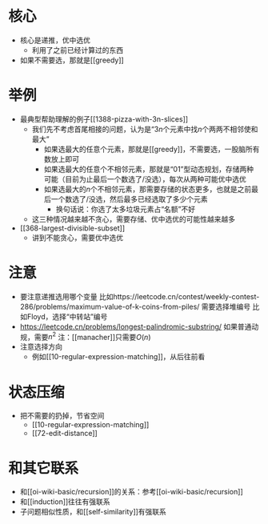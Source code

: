 # 核心
- 核心是递推，优中选优
  - 利用了之前已经计算过的东西
- 如果不需要选，那就是[[greedy]]
# 举例
- 最典型帮助理解的例子[[1388-pizza-with-3n-slices]]
  - 我们先不考虑首尾相接的问题，认为是“$3n$个元素中找$n$个两两不相邻使和最大”
    - 如果选最大的任意个元素，那就是[[greedy]]，不需要选，一股脑所有数放上即可
    - 如果选最大的任意个不相邻元素，那就是“01”型动态规划，存储两种可能（目前为止最后一个数选了/没选），每次从两种可能优中选优
    - 如果选最大的$n$个不相邻元素，那需要存储的状态更多，也就是之前最后一个数选了/没选，然后最多已经选取了多少个元素
      - 换句话说：你选了太多垃圾元素占“名额”不好
  - 这三种情况越来越不贪心，需要存储、优中选优的可能性越来越多
- [[368-largest-divisible-subset]]
  - 讲到不能贪心，需要优中选优
# 注意
- 要注意递推选用哪个变量
比如https://leetcode.cn/contest/weekly-contest-286/problems/maximum-value-of-k-coins-from-piles/
需要选择堆编号
比如Floyd，选择“中转站”编号
- https://leetcode.cn/problems/longest-palindromic-substring/
如果普通动规，需要$n^2$
注：[[manacher]]只需要$O(n)$
- 注意选择方向
  - 例如[[10-regular-expression-matching]]，从后往前看
# 状态压缩
- 把不需要的扔掉，节省空间
  - [[10-regular-expression-matching]]
  - [[72-edit-distance]]
# 和其它联系
- 和[[oi-wiki-basic/recursion]]的关系：参考[[oi-wiki-basic/recursion]]
- 和[[induction]]往往有强联系
- 子问题相似性质，和[[self-similarity]]有强联系